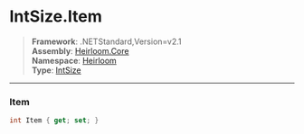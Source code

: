 # IntSize.Item

> **Framework**: .NETStandard,Version=v2.1  
> **Assembly**: [Heirloom.Core][0]  
> **Namespace**: [Heirloom][0]  
> **Type**: [IntSize][1]  

--------------------------------------------------------------------------------

### Item

```cs
int Item { get; set; }
```

[0]: ../Heirloom.Core.md
[1]: Heirloom.IntSize.md
